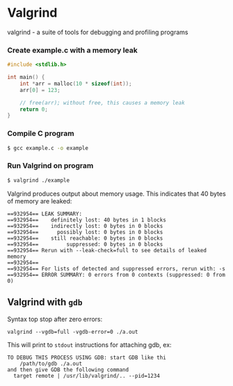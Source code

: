 # Valgrind

valgrind - a suite of tools for debugging and profiling programs

### Create example.c with a memory leak
```c
#include <stdlib.h>

int main() {
    int *arr = malloc(10 * sizeof(int));
    arr[0] = 123;

    // free(arr); without free, this causes a memory leak
    return 0;
}
```

### Compile C program
```bash
$ gcc example.c -o example
```

### Run Valgrind on program
```bash
$ valgrind ./example
```

Valgrind produces output about memory usage. This indicates that 40 bytes of memory are leaked:
```
==932954== LEAK SUMMARY:
==932954==    definitely lost: 40 bytes in 1 blocks
==932954==    indirectly lost: 0 bytes in 0 blocks
==932954==      possibly lost: 0 bytes in 0 blocks
==932954==    still reachable: 0 bytes in 0 blocks
==932954==         suppressed: 0 bytes in 0 blocks
==932954== Rerun with --leak-check=full to see details of leaked memory
==932954==
==932954== For lists of detected and suppressed errors, rerun with: -s
==932954== ERROR SUMMARY: 0 errors from 0 contexts (suppressed: 0 from 0)
```

## Valgrind with `gdb`
Syntax top stop after zero errors:

```
valgrind --vgdb=full -vgdb-error=0 ./a.out
```

This will print to `stdout` instructions for attaching gdb, ex:

```
TO DEBUG THIS PROCESS USING GDB: start GDB like thi
    /path/to/gdb ./a.out
and then give GDB the following command
  target remote | /usr/lib/valgrind/.. --pid=1234
```
